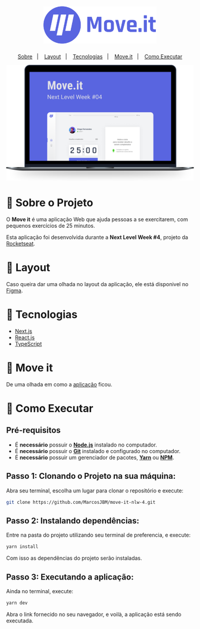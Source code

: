 <h1 align="center">
  <img alt="Move.it" src=".github/moveit-logo.svg" height="100px" />
</h1>

<p align="center">
  <a href="#sobre">Sobre</a>&nbsp;&nbsp;&nbsp;|&nbsp;&nbsp;&nbsp;
  <a href="#layout">Layout</a>&nbsp;&nbsp;&nbsp;|&nbsp;&nbsp;&nbsp;
  <a href="#tecnologias">Tecnologias</a>&nbsp;&nbsp;&nbsp;|&nbsp;&nbsp;&nbsp;
  <a href="#deploy">Move.it</a>&nbsp;&nbsp;&nbsp;|&nbsp;&nbsp;&nbsp;
  <a href="#executar">Como Executar</a>
</p>

<p align="center">
  <img alt="Design do Projeto" width="780px" src=".github/moveit-laptop.svg" />
<p>

<a id="sobre"></a>

# 📖 Sobre o Projeto

O **Move it** é uma aplicação Web que ajuda pessoas a se exercitarem, com pequenos exercícios de
25 minutos.

Esta aplicação foi desenvolvida durante a **Next Level Week #4**, projeto da [Rocketseat](https://rocketseat.com.br/).

<a id="layout"></a>

# 🎨 Layout

Caso queira dar uma olhada no layout da aplicação, ele está disponivel no [Figma](https://www.figma.com/file/G1mHLjE3nR68rGcTiwboIj/Move.it-1.0---Marcos).

<a id="tecnologias"></a>

# 🔩 Tecnologias

- [Next.js](https://nextjs.org/)
- [React.js](https://pt-br.reactjs.org/)
- [TypeScript](https://www.typescriptlang.org/)

<a id="deploy"></a>

# 👀 Move it

De uma olhada em como a [aplicação](https://moveit-delta-ruby.vercel.app/) ficou.

<a id="executar"></a>

# 🤔 Como Executar

<h2><strong>Pré-requisitos</strong></h2>

- É **necessário** possuir o **[Node.js](https://nodejs.org/en/)** instalado no computador.
- É **necessário** possuir o **[Git](https://git-scm.com/)** instalado e configurado no computador.
- É **necessário** possuir um gerenciador de pacotes, **[Yarn](https://yarnpkg.com/)** ou **[NPM](https://www.npmjs.com/)**.

## Passo 1: Clonando o Projeto na sua máquina:

Abra seu terminal, escolha um lugar para clonar o repositório e execute:

```sh
git clone https://github.com/MarcosJBM/move-it-nlw-4.git
```

## Passo 2: Instalando dependências:

Entre na pasta do projeto utilizando seu terminal de preferencia, e execute:

```sh
yarn install
```

Com isso as dependências do projeto serão instaladas.

## Passo 3: Executando a aplicação:

Ainda no terminal, execute:

```sh
yarn dev
```

Abra o link fornecido no seu navegador, e voilà, a aplicação está sendo executada.
